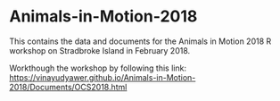 # Animals-in-Motion-2018
This contains the data and documents for the Animals in Motion 2018 R workshop on Stradbroke Island in February 2018.

Workthough the workshop by following this link:
https://vinayudyawer.github.io/Animals-in-Motion-2018/Documents/OCS2018.html

